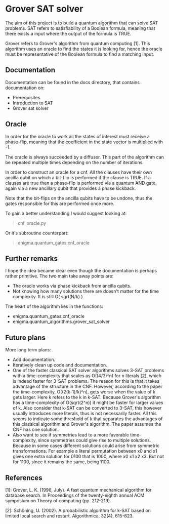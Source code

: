 # Grover SAT solver
The aim of this project is to build a quantum algorithm that can solve SAT problems. SAT refers to satisfiability of a Boolean formula, meaning that there exists a input where the output of the formula is TRUE.

Grover refers to Grover's algorithm from quantum computing [1]. This algorithm uses an oracle to find the states it is looking for, hence the oracle must be representative of the Boolean formula to find a matching input.

## Documentation

Documentation can be found in the docs directory, that contains documentation on:

* Prerequisites
* Introduction to SAT
* Grover sat solver

## Oracle

In order for the oracle to work all the states of interest must receive a phase-flip, meaning that the coefficient in the state vector is multiplied with -1.

The oracle is always succeeded by a diffuser. This part of the algorithm can be repeated multiple times depending on the number of iterations.

In order to construct an oracle for a cnf. All the clauses have their own ancilla qubit on which a bit-flip is performed if the clause is TRUE. If a clauses are true then a phase-flip is performed via a quantum AND gate, again via a new ancillary qubit that provides a phase kickback.

Note that the bit-flips on the ancilla qubits have to be undone, thus the gates responsible for this are performed once more.

To gain a better understanding I would suggest looking at:

> cnf_oracle.py

Or it's subroutine counterpart:

> enigma.quantum_gates.cnf_oracle

## Further remarks

I hope the idea became clear even though the documentation is perhaps rather primitive. The two main take away points are:

* The oracle works via phase kickback from ancilla qubits.
* Not knowing how many solutions there are doesn't matter for the time complexity. It is still O( sqrt(N/k) )

The heart of the algorithm lies in the functions:

* enigma.quantum_gates.cnf_oracle
* enigma.quantum_algorithms.grover_sat_solver

## Future plans

More long term plans:

* Add documentation.
* Iteratively clean up code and documentation.
* One of the faster classical SAT solver algorithms solves 3-SAT problems with a time-complexity that scales as O((4/3)^n) for n literals [2], which is indeed faster for 3-SAT problems. The reason for this is that it takes advantage of the structure in the CNF. However, according to the paper the time-complexity, O((2(k-1)/k)^n), gets worse when the value of k gets larger. Here k refers to the k in k-SAT. Because Grover's algorithm has a time-complexity of O(sqrt(2^n)) it might be faster for larger values of k. Also consider that k-SAT can be converted to 3-SAT, this however usually introduces more literals, thus is not necessarily faster. All this seems to indicate some threshold of k that separates the advantages of this classical algorithm and Grover's algorithm. The paper assumes the CNF has one solution.    
* Also want to see if symmetries lead to a more favorable time-complexity, since symmetries could give rise to multiple solutions. Because in some cases different solutions could arise from symmetric transformations. For example a literal permutation between x0 and x1 gives one extra solution for 0100 that is 1000, where x0 x1 x2 x3. But not for 1100, since it remains the same, being 1100.

## References

[1]: Grover, L. K. (1996, July). A fast quantum mechanical algorithm for database search. In Proceedings of the twenty-eighth annual ACM symposium on Theory of computing (pp. 212-219).

[2]: Schöning, U. (2002). A probabilistic algorithm for k-SAT based on limited local search and restart. Algorithmica, 32(4), 615-623.

